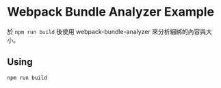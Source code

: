 # Webpack Bundle Analyzer Example

於 `npm run build` 後使用 webpack-bundle-analyzer 來分析綑綁的內容與大小。

## Using

``` sh
npm run build
```
